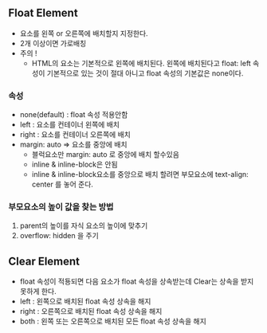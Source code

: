 ## Float Element
  - 요소를 왼쪽 or 오른쪽에 배치할지 지정한다.
  - 2개 이상이면 가로배칭
  - 주의 !
    - HTML의 요소는 기본적으로 왼쪽에 배치된다. 왼쪽에 배치된다고 float: left 속성이 기본적으로 있는 것이 절대 아니고 float 속성의 기본값은 none이다.

### 속성
  - none(default) : float 속성 적용안함
  - left : 요소를 컨테이너 왼쪽에 배치
  - right : 요소를 컨테이너 오른쪽에 배치
  - margin: auto  => 요소를 중앙에 배치
    - 블럭요소만 margin: auto 로 중앙에 배치 할수있음
    - inline & inline-block은 안됨
    - inline & inline-block요소를 중앙으로 배치 할려면 부모요소에 text-align: center 를 놓어 준다.

### 부모요소의 높이 값을 찾는 방법
  1. parent의 높이를 자식 요소의 높이에 맞추기
  2. overflow: hidden 을 주기

## Clear Element
  - float 속성이 적둉되면 다음 요소가 float 속성을 상속받는데 Clear는 상속을 받지 못하게 한다.
  - left : 왼쪽으로 배치된 float 속성 상속을 해지
  - right : 오른쪽으로 배치된 float 속성 상속을 해지
  - both : 왼쪽 또는 오른쪽으로 배치된 모든 float 속성 상속을 해지